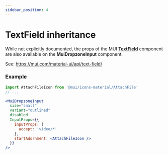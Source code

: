 ```yaml
---
sidebar_position: 4
---
```


# TextField inheritance

While not explicitly documented, the props of the MUI **[TextField](https://mui.com/api/text-field)** component are also available on the **MuiDropzoneInput** component.

See: https://mui.com/material-ui/api/text-field/

### Example

```jsx
import AttachFileIcon from '@mui/icons-material/AttachFile'
// ...

<MuiDropzoneInput
  size="small"
  variant="outlined"
  disabled
  InputProps={{
    inputProps: {
      accept: 'video/*'
    },
    startAdornment: <AttachFileIcon />
  }}
/>
```

